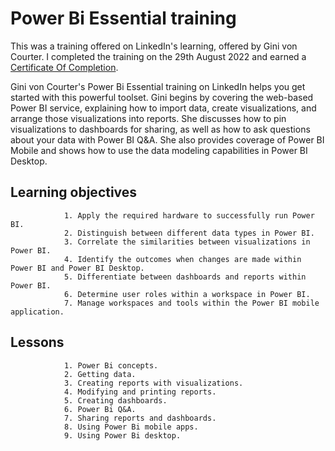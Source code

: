 # Power Bi Essential training

  This was a training offered on LinkedIn's learning, offered by Gini von Courter.
  I completed the training on the 29th August 2022 and earned a [Certificate Of Completion](https://lnkd.in/d6vxMJ3t).
 
      
  Gini von Courter's Power Bi Essential training on LinkedIn helps you get started with this powerful toolset. 
  Gini begins by covering the web-based Power BI service, explaining how to import data, create visualizations, and arrange those visualizations into reports. 
  She discusses how to pin visualizations to dashboards for sharing, as well as how to ask questions about your data with Power BI Q&A. 
  She also provides coverage of Power BI Mobile and shows how to use the data modeling capabilities in Power BI Desktop.

   ## Learning objectives
```
            1. Apply the required hardware to successfully run Power BI.
            2. Distinguish between different data types in Power BI.
            3. Correlate the similarities between visualizations in Power BI.
            4. Identify the outcomes when changes are made within Power BI and Power BI Desktop.
            5. Differentiate between dashboards and reports within Power BI.
            6. Determine user roles within a workspace in Power BI.
            7. Manage workspaces and tools within the Power BI mobile application.
```

   ## Lessons
```
            1. Power Bi concepts.
            2. Getting data.
            3. Creating reports with visualizations.
            4. Modifying and printing reports.
            5. Creating dashboards.
            6. Power Bi Q&A.
            7. Sharing reports and dashboards.
            8. Using Power Bi mobile apps.
            9. Using Power Bi desktop.
```
